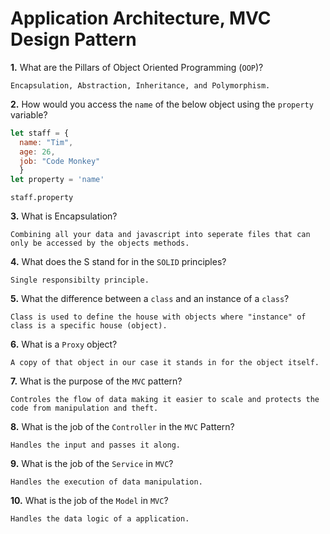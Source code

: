 # Application Architecture, MVC Design Pattern

**1.** What are the Pillars of Object Oriented Programming (`OOP`)?
<!-- enter you answer in the space below -->
```
Encapsulation, Abstraction, Inheritance, and Polymorphism.
```
**2.** How would you access the `name` of the below object using the `property` variable?
```js
let staff = {
  name: "Tim",
  age: 26,
  job: "Code Monkey"
  }
let property = 'name'
```
<!-- enter you answer in the space below -->
```
staff.property
```
**3.** What is Encapsulation?
<!-- enter you answer in the space below -->
```
Combining all your data and javascript into seperate files that can only be accessed by the objects methods.
```
**4.** What does the S stand for in the `SOLID` principles?
<!-- enter you answer in the space below -->
```
Single responsibilty principle.
```
**5.** What the difference between a `class` and an instance of a `class`?
<!-- enter you answer in the space below -->
```
Class is used to define the house with objects where "instance" of class is a specific house (object).
```
**6.** What is a `Proxy` object?
<!-- enter you answer in the space below -->
```
A copy of that object in our case it stands in for the object itself.
```

**7.** What is the purpose of the `MVC` pattern?
<!-- enter you answer in the space below -->
```
Controles the flow of data making it easier to scale and protects the code from manipulation and theft.
```
**8.** What is the job of the `Controller` in the `MVC` Pattern?
<!-- enter you answer in the space below -->
```
Handles the input and passes it along.
```

**9.** What is the job of the `Service` in `MVC`?
<!-- enter you answer in the space below -->
```
Handles the execution of data manipulation.
```
**10.** What is the job of the `Model` in `MVC`?
<!-- enter you answer in the space below -->
```
Handles the data logic of a application.
```

